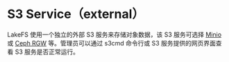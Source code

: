# S3 Service（external）

LakeFS 使用一个独立的外部 S3 服务来存储对象数据，该 S3 服务可选择 <a target="_blank" rel="noopener noreferrer" href="https://min.io/">Minio</a> 或 <a target="_blank" rel="noopener noreferrer" href="https://docs.ceph.com/en/quincy/radosgw/">Ceph RGW</a> 等。管理员可以通过 s3cmd 命令行或 S3 服务提供的网页界面查看 S3 服务是否正常运行。
